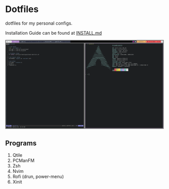 # Dotfiles
dotfiles for my personal configs.

Installation Guide can be found at [INSTALL.md](./.install/INSTALL.md)

![screenshot](.resources/1.png)

## Programs

1. Qtile
2. PCManFM
3. Zsh
4. Nvim
5. Rofi (drun, power-menu)
6. Xinit
